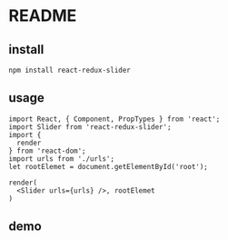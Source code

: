 # README

## install
```
npm install react-redux-slider
```


## usage
```
import React, { Component, PropTypes } from 'react';
import Slider from 'react-redux-slider';
import {
  render
} from 'react-dom';
import urls from './urls';
let rootElemet = document.getElementById('root');

render( 
  <Slider urls={urls} />, rootElemet
)
```

## demo